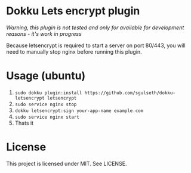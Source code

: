 # Dokku Lets encrypt plugin
*Warning, this plugin is not tested and only for available for development reasons - it's work in progress*

Because letsencrypt is required to start a server on port 80/443, you will need to manually stop nginx before running this plugin.

# Usage (ubuntu)
1. `sudo dokku plugin:install https://github.com/sgulseth/dokku-letsencrypt letsencrypt`
2. `sudo service nginx stop`
3. `dokku letsencrypt:sign your-app-name example.com`
4. `sudo service nginx start`
5. Thats it

# License
This project is licensed under MIT.
See LICENSE.
